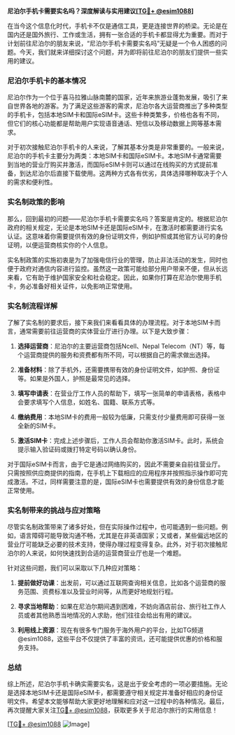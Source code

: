 **尼泊尔手机卡需要实名吗？深度解读与实用建议[[TG💪+ @esim1088](https://t.me/s/esim1088)]**

在当今这个信息化时代，手机卡不仅是通信工具，更是连接世界的桥梁。无论是在国内还是国外旅行、工作或生活，拥有一张合适的手机卡都显得尤为重要。而对于计划前往尼泊尔的朋友来说，“尼泊尔手机卡需要实名吗”无疑是一个令人困惑的问题。今天，我们就来详细探讨这个问题，并为即将前往尼泊尔的朋友们提供一些实用的建议。

### 尼泊尔手机卡的基本情况

尼泊尔作为一个位于喜马拉雅山脉南麓的国家，近年来旅游业蓬勃发展，吸引了来自世界各地的游客。为了满足这些游客的需求，尼泊尔各大运营商推出了多种类型的手机卡，包括本地SIM卡和国际eSIM卡。这些卡种类繁多，价格也各有不同，但它们的核心功能都是帮助用户实现语音通话、短信以及移动数据上网等基本需求。

对于初次接触尼泊尔手机卡的人来说，了解其基本分类是非常重要的。一般来说，尼泊尔的手机卡主要分为两类：本地SIM卡和国际eSIM卡。本地SIM卡通常需要到当地的营业厅购买并激活，而国际eSIM卡则可以通过在线购买的方式提前准备，到达尼泊尔后直接下载使用。这两种方式各有优劣，具体选择哪种取决于个人的需求和便利性。

### 实名制政策的影响

那么，回到最初的问题——尼泊尔手机卡需要实名吗？答案是肯定的。根据尼泊尔政府的相关规定，无论是本地SIM卡还是国际eSIM卡，在激活时都需要进行实名认证。这意味着你需要提供有效的身份证明文件，例如护照或其他官方认可的身份证明，以便运营商核实你的个人信息。

实名制政策的实施初衷是为了加强电信行业的管理，防止非法活动的发生，同时也便于政府对通信内容进行监控。虽然这一政策可能给部分用户带来不便，但从长远来看，它有助于维护国家安全和社会稳定。因此，如果你打算在尼泊尔使用手机卡，务必准备好相关证件，以免影响正常使用。

### 实名制流程详解

了解了实名制的要求后，接下来我们来看看具体的办理流程。对于本地SIM卡而言，通常需要前往运营商的实体营业厅进行办理。以下是大致步骤：

1. **选择运营商**：尼泊尔的主要运营商包括Ncell、Nepal Telecom（NT）等，每个运营商提供的服务和资费都有所不同，可以根据自己的需求做出选择。
   
2. **准备材料**：除了手机外，还需要携带有效的身份证明文件，如护照、身份证等。如果是外国人，护照是最常见的选择。

3. **填写申请表**：在营业厅工作人员的帮助下，填写一张简单的申请表格，表格中会要求填写个人信息，如姓名、国籍、联系方式等。

4. **缴纳费用**：本地SIM卡的费用一般较为低廉，只需支付少量费用即可获得一张全新的SIM卡。

5. **激活SIM卡**：完成上述步骤后，工作人员会帮助你激活SIM卡。此时，系统会提示输入验证码或拨打特定号码以确认身份。

对于国际eSIM卡而言，由于它是通过网络购买的，因此不需要亲自前往营业厅。只需按照供应商提供的指南，在手机上下载相应的应用程序并按照指示操作即可完成激活。不过，同样需要注意的是，国际eSIM卡也需要提供有效的身份信息才能正常使用。

### 实名制带来的挑战与应对策略

尽管实名制政策带来了诸多好处，但在实际操作过程中，也可能遇到一些问题。例如，语言障碍可能导致沟通不畅，尤其是在非英语国家；又或者，某些偏远地区的营业厅可能缺乏必要的技术支持，使得办理过程变得复杂。此外，对于初次接触尼泊尔的人来说，如何快速找到合适的运营商营业厅也是一个难题。

针对这些问题，我们可以采取以下几种应对策略：

1. **提前做好功课**：出发前，可以通过互联网查询相关信息，比如各个运营商的服务范围、资费标准以及营业时间等，从而更好地规划行程。

2. **寻求当地帮助**：如果在尼泊尔期间遇到困难，不妨向酒店前台、旅行社工作人员或者其他熟悉当地情况的人求助，他们往往会给出有用的建议。

3. **利用线上资源**：现在有很多专门服务于海外用户的平台，比如TG频道@esim1088，这些平台不仅提供了丰富的资讯，还可能提供优惠的价格和服务支持。

### 总结

综上所述，尼泊尔手机卡确实需要实名，这是出于安全考虑的一项必要措施。无论是选择本地SIM卡还是国际eSIM卡，都需要遵守相关规定并准备好相应的身份证明文件。希望本文能够帮助大家更好地理解和应对这一过程中的各种情况。最后，再次提醒大家关注[TG💪+ @esim1088](https://t.me/s/esim1088)，获取更多关于尼泊尔旅行的实用信息！

[[TG💪+ @esim1088](https://t.me/s/esim1088) ![Image](https://i.postimg.cc/4NQfJmqS/Snipaste-2025-05-13-00-14-12.png)]